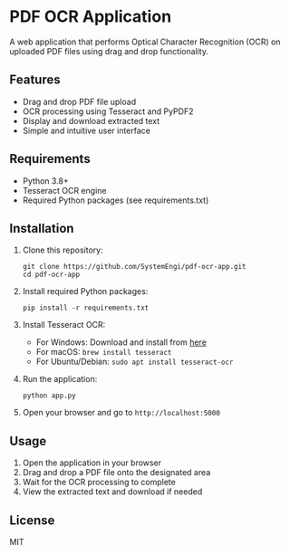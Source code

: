 # PDF OCR Application

A web application that performs Optical Character Recognition (OCR) on uploaded PDF files using drag and drop functionality.

## Features

- Drag and drop PDF file upload
- OCR processing using Tesseract and PyPDF2
- Display and download extracted text
- Simple and intuitive user interface

## Requirements

- Python 3.8+
- Tesseract OCR engine
- Required Python packages (see requirements.txt)

## Installation

1. Clone this repository:
   ```
   git clone https://github.com/SystemEngi/pdf-ocr-app.git
   cd pdf-ocr-app
   ```

2. Install required Python packages:
   ```
   pip install -r requirements.txt
   ```

3. Install Tesseract OCR:
   - For Windows: Download and install from [here](https://github.com/UB-Mannheim/tesseract/wiki)
   - For macOS: `brew install tesseract`
   - For Ubuntu/Debian: `sudo apt install tesseract-ocr`

4. Run the application:
   ```
   python app.py
   ```

5. Open your browser and go to `http://localhost:5000`

## Usage

1. Open the application in your browser
2. Drag and drop a PDF file onto the designated area
3. Wait for the OCR processing to complete
4. View the extracted text and download if needed

## License

MIT
